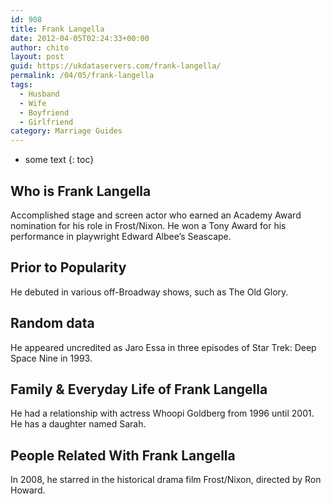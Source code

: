 ```yaml
---
id: 908
title: Frank Langella
date: 2012-04-05T02:24:33+00:00
author: chito
layout: post
guid: https://ukdataservers.com/frank-langella/
permalink: /04/05/frank-langella
tags:
  - Husband
  - Wife
  - Boyfriend
  - Girlfriend
category: Marriage Guides
---
```


* some text
{: toc}


## Who is  Frank Langella
                  
                  
                  
Accomplished stage and screen actor who earned an Academy Award nomination for his role in Frost/Nixon. He won a Tony Award for his performance in playwright Edward Albee&#8217;s Seascape.
                  
                
                
                
## Prior to Popularity 
                  
                  
                  
He debuted in various off-Broadway shows, such as The Old Glory.
                  
                
                
                
## Random data 
                  
                  
                  
He appeared uncredited as Jaro Essa in three episodes of Star Trek: Deep Space Nine in 1993.
                  
                
                
                
## Family & Everyday Life of Frank Langella
                  
                  
                  
He had a relationship with actress Whoopi Goldberg from 1996 until 2001. He has a daughter named Sarah.
                  
                
                
                
## People Related With  Frank Langella
                  
                  
                  
In 2008, he starred in the historical drama film Frost/Nixon, directed by Ron Howard.
                  
                
              
            
          
          
          
    
    
  
